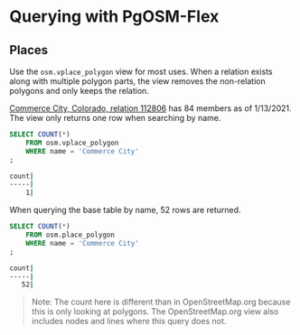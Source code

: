 # Querying with PgOSM-Flex


## Places

Use the `osm.vplace_polygon` view for most uses.  When a relation exists along with multiple polygon
parts, the view removes the non-relation polygons and only keeps the relation.

[Commerce City, Colorado, relation 112806](https://www.openstreetmap.org/relation/112806)
has 84 members as of 1/13/2021.  The view only returns one row when searching by name.

```sql
SELECT COUNT(*)
    FROM osm.vplace_polygon
    WHERE name = 'Commerce City'
;
```

```bash
count|
-----|
    1|
```


When querying the base table by name, 52 rows are returned.

```sql
SELECT COUNT(*)
    FROM osm.place_polygon
    WHERE name = 'Commerce City'
;
```



```bash
count|
-----|
   52|
```


> Note: The count here is different than in OpenStreetMap.org because this is only looking at polygons.  The OpenStreetMap.org view also includes nodes and lines where this query does not.

